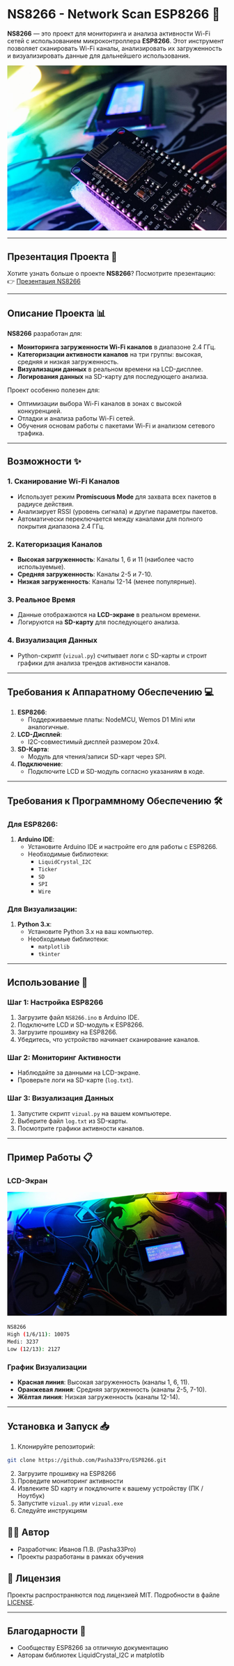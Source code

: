 
# NS8266 - Network Scan ESP8266 📡

**NS8266** — это проект для мониторинга и анализа активности Wi-Fi сетей с использованием микроконтроллера **ESP8266**. Этот инструмент позволяет сканировать Wi-Fi каналы, анализировать их загруженность и визуализировать данные для дальнейшего использования.

![NS8266](img/photo_2025-02-19_21-00-34.jpg) 

---

## Презентация Проекта 🎥

Хотите узнать больше о проекте **NS8266**? Посмотрите презентацию:  
👉 [Презентация NS8266](https://view.genially.com/67b60c2da3fee948bc347cbc/presentation-ns8266)

---

## Описание Проекта 📊

**NS8266** разработан для:
- **Мониторинга загруженности Wi-Fi каналов** в диапазоне 2.4 ГГц.
- **Категоризации активности каналов** на три группы: высокая, средняя и низкая загруженность.
- **Визуализации данных** в реальном времени на LCD-дисплее.
- **Логирования данных** на SD-карту для последующего анализа.

Проект особенно полезен для:
- Оптимизации выбора Wi-Fi каналов в зонах с высокой конкуренцией.
- Отладки и анализа работы Wi-Fi сетей.
- Обучения основам работы с пакетами Wi-Fi и анализом сетевого трафика.

---

## Возможности ✨

### 1. Сканирование Wi-Fi Каналов
- Использует режим **Promiscuous Mode** для захвата всех пакетов в радиусе действия.
- Анализирует RSSI (уровень сигнала) и другие параметры пакетов.
- Автоматически переключается между каналами для полного покрытия диапазона 2.4 ГГц.

### 2. Категоризация Каналов
- **Высокая загруженность**: Каналы 1, 6 и 11 (наиболее часто используемые).
- **Средняя загруженность**: Каналы 2-5 и 7-10.
- **Низкая загруженность**: Каналы 12-14 (менее популярные).

### 3. Реальное Время
- Данные отображаются на **LCD-экране** в реальном времени.
- Логируются на **SD-карту** для последующего анализа.

### 4. Визуализация Данных
- Python-скрипт (`vizual.py`) считывает логи с SD-карты и строит графики для анализа трендов активности каналов.

---

## Требования к Аппаратному Обеспечению 💻

1. **ESP8266**:
   - Поддерживаемые платы: NodeMCU, Wemos D1 Mini или аналогичные.
2. **LCD-Дисплей**:
   - I2C-совместимый дисплей размером 20x4.
3. **SD-Карта**:
   - Модуль для чтения/записи SD-карт через SPI.
4. **Подключение**:
   - Подключите LCD и SD-модуль согласно указаниям в коде.

---

## Требования к Программному Обеспечению 🛠️

### Для ESP8266:
1. **Arduino IDE**:
   - Установите Arduino IDE и настройте его для работы с ESP8266.
   - Необходимые библиотеки:
     - `LiquidCrystal_I2C`
     - `Ticker`
     - `SD`
     - `SPI`
     - `Wire`

### Для Визуализации:
1. **Python 3.x**:
   - Установите Python 3.x на ваш компьютер.
   - Необходимые библиотеки:
     - `matplotlib`
     - `tkinter`

---

## Использование 🚀

### Шаг 1: Настройка ESP8266
1. Загрузите файл `NS8266.ino` в Arduino IDE.
2. Подключите LCD и SD-модуль к ESP8266.
3. Загрузите прошивку на ESP8266.
4. Убедитесь, что устройство начинает сканирование каналов.

### Шаг 2: Мониторинг Активности
- Наблюдайте за данными на LCD-экране.
- Проверьте логи на SD-карте (`log.txt`).

### Шаг 3: Визуализация Данных
1. Запустите скрипт `vizual.py` на вашем компьютере.
2. Выберите файл `log.txt` из SD-карты.
3. Посмотрите графики активности каналов.

---

## Пример Работы 📋

### LCD-Экран
![LCD Display](img/photo_2025-02-19_21-00-33.jpg) 

```bash
NS8266
High (1/6/11): 10075
Medi: 3237
Low (12/13): 2127
```

### График Визуализации
- **Красная линия**: Высокая загруженность (каналы 1, 6, 11).
- **Оранжевая линия**: Средняя загруженность (каналы 2-5, 7-10).
- **Жёлтая линия**: Низкая загруженность (каналы 12-14).

---

## Установка и Запуск 📥
1. Клонируйте репозиторий:
```bash
git clone https://github.com/Pasha33Pro/ESP8266.git
```
2. Загрузите прошивку на ESP8266
3. Проведите мониторинг активности
4. Извлеките SD карту и покдлючите к вашему устройству (ПК / Ноутбук)
5. Запустите `vizual.py` или `vizual.exe`
6. Следуйте инструкциям


## 👨‍💻 Автор

- Разработчик: Иванов П.В. (Pasha33Pro)
- Проекты разработаны в рамках обучения

## 📄 Лицензия

Проекты распространяются под лицензией MIT. Подробности в файле [LICENSE](LICENSE).

---

## Благодарности 🙏
- Сообществу ESP8266 за отличную документацию
- Авторам библиотек LiquidCrystal_I2C и matplotlib
